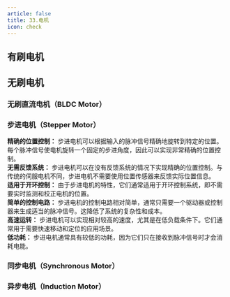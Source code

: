 ```yaml
---
article: false
title: 33.电机
icon: check
---
```



## 有刷电机



## 无刷电机



### 无刷直流电机（BLDC Motor）<br>


### 步进电机（Stepper Motor）
**精确的位置控制：** 步进电机可以根据输入的脉冲信号精确地旋转到特定的位置。每个脉冲信号使电机旋转一个固定的步进角度，因此可以实现非常精确的位置控制。<br>
**无需反馈系统：** 步进电机可以在没有反馈系统的情况下实现精确的位置控制。与传统的伺服电机不同，步进电机不需要使用位置传感器来反馈实际位置信息。<br>
**适用于开环控制：** 由于步进电机的特性，它们通常适用于开环控制系统，即不需要实时监测和校正电机的位置。<br>
**简单的控制电路：** 步进电机的控制电路相对简单，通常只需要一个驱动器或控制器来生成适当的脉冲信号。这降低了系统的复杂性和成本。<br>
**高速运转：** 步进电机可以实现相对较高的速度，尤其是在低负载条件下。它们通常用于需要快速移动和定位的应用场景。<br>
**低功耗：** 步进电机通常具有较低的功耗，因为它们只在接收到脉冲信号时才会消耗电能。<br>


### 同步电机（Synchronous Motor）<br>



### 异步电机（Induction Motor）





